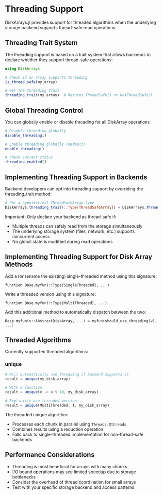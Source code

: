 # Threading Support

DiskArrays.jl provides support for threaded algorithms when the underlying
storage backend supports thread-safe read operations.

## Threading Trait System

The threading support is based on a trait system that allows backends to
declare whether they support thread-safe operations:

```julia
using DiskArrays

# Check if an array supports threading
is_thread_safe(my_array)

# Get the threading trait
threading_trait(my_array)  # Returns ThreadSafe() or NotThreadSafe()
```

## Global Threading Control

You can globally enable or disable threading for all DiskArray operations:

```julia
# Disable threading globally
disable_threading()

# Enable threading globally (default)
enable_threading()

# Check current status
threading_enabled()
```

## Implementing Threading Support in Backends

Backend developers can opt into threading support by overriding the threading_trait method:

```julia
# For a hypothetical ThreadSafeArray type
DiskArrays.threading_trait(::Type{ThreadSafeArray}) = DiskArrays.ThreadSafe()
```

Important: Only declare your backend as thread-safe if:

* Multiple threads can safely read from the storage simultaneously
* The underlying storage system (files, network, etc.) supports concurrent access
* No global state is modified during read operations

## Implementing Threading Support for Disk Array Methods

Add a (or rename the existing) single-threaded method using this signature:

```
function Base.myfun(::Type{SingleThreaded}, ...)
```

Write a threaded version using this signature:

```
function Base.myfun(::Type{MultiThreaded}, ...)
```

Add this additional method to automatically dispatch between the two:

```
Base.myfun(v::AbstractDiskArray, ...) = myfun(should_use_threading(v), ...)
```

## Threaded Algorithms

Currently supported threaded algorithms:

### unique

```julia
# Will automatically use threading if backend supports it
result = unique(my_disk_array)

# With a function
result = unique(x -> x % 10, my_disk_array)

# Explicitly use threaded version
result = unique(MultiThreaded, f, my_disk_array)
```

The threaded unique algorithm:

* Processes each chunk in parallel using `Threads.@threads`
* Combines results using a reduction operation
* Falls back to single-threaded implementation for non-thread-safe backends

## Performance Considerations

* Threading is most beneficial for arrays with many chunks
* I/O bound operations may see limited speedup due to storage bottlenecks
* Consider the overhead of thread coordination for small arrays
* Test with your specific storage backend and access patterns
